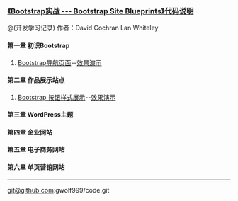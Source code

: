 ### [《Bootstrap实战 --- Bootstrap Site Blueprints》代码说明](https://github.com/gwolf999/code/tree/master/Bootstrap%20Site%20Blueprints)

@(开发学习记录)
作者：David Cochran Lan Whiteley

#### 第一章 初识Bootstrap
 1. [Bootstrap导航页面](https://github.com/gwolf999/code/tree/master/Bootstrap%20Site%20Blueprints/Chapter%201/01_Code_COMPLETE)--[效果演示](http://code.gwolf.me/BootstrapSiteBlueprints/Chapter%201/01_Code_COMPLETE/index.html)

#### 第二章 作品展示站点

 1. [Bootstrap 按钮样式展示](https://github.com/gwolf999/code/blob/master/%E5%93%8D%E5%BA%94%E5%BC%8F%E7%BD%91%E9%A1%B5%E8%AE%BE%E8%AE%A1Bootstrap%E5%BC%80%E5%8F%91%E9%80%9F%E6%88%90/ch2/index.html)--[效果演示](http://code.gwolf.me/BootstrapSiteBlueprints/Chapter%201/01_Code_COMPLETE/index.html)
   
#### 第三章 WordPress主题

#### 第四章 企业网站

#### 第五章 电子商务网站

#### 第六章 单页营销网站


----------
git@github.com:gwolf999/code.git

